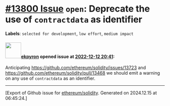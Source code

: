 # [\#13800 Issue](https://github.com/ethereum/solidity/issues/13800) `open`: Deprecate the use of ``contractdata`` as identifier
**Labels**: `selected for development`, `low effort`, `medium impact`


#### <img src="https://avatars.githubusercontent.com/u/1347491?v=4" width="50">[ekpyron](https://github.com/ekpyron) opened issue at [2022-12-12 20:41](https://github.com/ethereum/solidity/issues/13800):

Anticipating https://github.com/ethereum/solidity/issues/13723 and https://github.com/ethereum/solidity/pull/13468 we should emit a warning on any use of ``contractdata`` as an identifier.




-------------------------------------------------------------------------------



[Export of Github issue for [ethereum/solidity](https://github.com/ethereum/solidity). Generated on 2024.12.15 at 06:45:24.]
